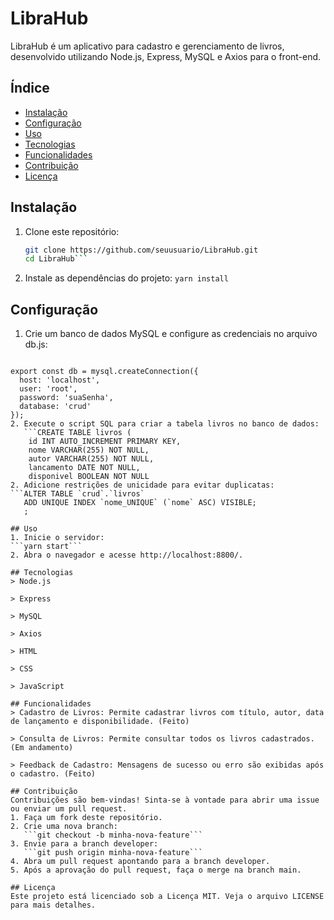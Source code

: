 # LibraHub

LibraHub é um aplicativo para cadastro e gerenciamento de livros, desenvolvido utilizando Node.js, Express, MySQL e Axios para o front-end.

## Índice

- [Instalação](#instalação)
- [Configuração](#configuração)
- [Uso](#uso)
- [Tecnologias](#tecnologias)
- [Funcionalidades](#funcionalidades)
- [Contribuição](#contribuição)
- [Licença](#licença)

## Instalação
1. Clone este repositório:
   ```bash
   git clone https://github.com/seuusuario/LibraHub.git
   cd LibraHub```   
2. Instale as dependências do projeto:
  ```yarn install```

## Configuração
1. Crie um banco de dados MySQL e configure as credenciais no arquivo db.js:
```import mysql from 'mysql';

export const db = mysql.createConnection({
  host: 'localhost',
  user: 'root',
  password: 'suaSenha',
  database: 'crud'
});
2. Execute o script SQL para criar a tabela livros no banco de dados:
   ```CREATE TABLE livros (
    id INT AUTO_INCREMENT PRIMARY KEY,
    nome VARCHAR(255) NOT NULL,
    autor VARCHAR(255) NOT NULL,
    lancamento DATE NOT NULL,
    disponivel BOOLEAN NOT NULL
2. Adicione restrições de unicidade para evitar duplicatas:
```ALTER TABLE `crud`.`livros` 
   ADD UNIQUE INDEX `nome_UNIQUE` (`nome` ASC) VISIBLE;
   ;

## Uso
1. Inicie o servidor:
```yarn start```
2. Abra o navegador e acesse http://localhost:8800/.

## Tecnologias
> Node.js

> Express

> MySQL

> Axios

> HTML

> CSS

> JavaScript

## Funcionalidades
> Cadastro de Livros: Permite cadastrar livros com título, autor, data de lançamento e disponibilidade. (Feito)

> Consulta de Livros: Permite consultar todos os livros cadastrados. (Em andamento)

> Feedback de Cadastro: Mensagens de sucesso ou erro são exibidas após o cadastro. (Feito)

## Contribuição
Contribuições são bem-vindas! Sinta-se à vontade para abrir uma issue ou enviar um pull request.
1. Faça um fork deste repositório.
2. Crie uma nova branch:
   ```git checkout -b minha-nova-feature```
3. Envie para a branch developer:
   ```git push origin minha-nova-feature```
4. Abra um pull request apontando para a branch developer.
5. Após a aprovação do pull request, faça o merge na branch main.

## Licença
Este projeto está licenciado sob a Licença MIT. Veja o arquivo LICENSE para mais detalhes.




